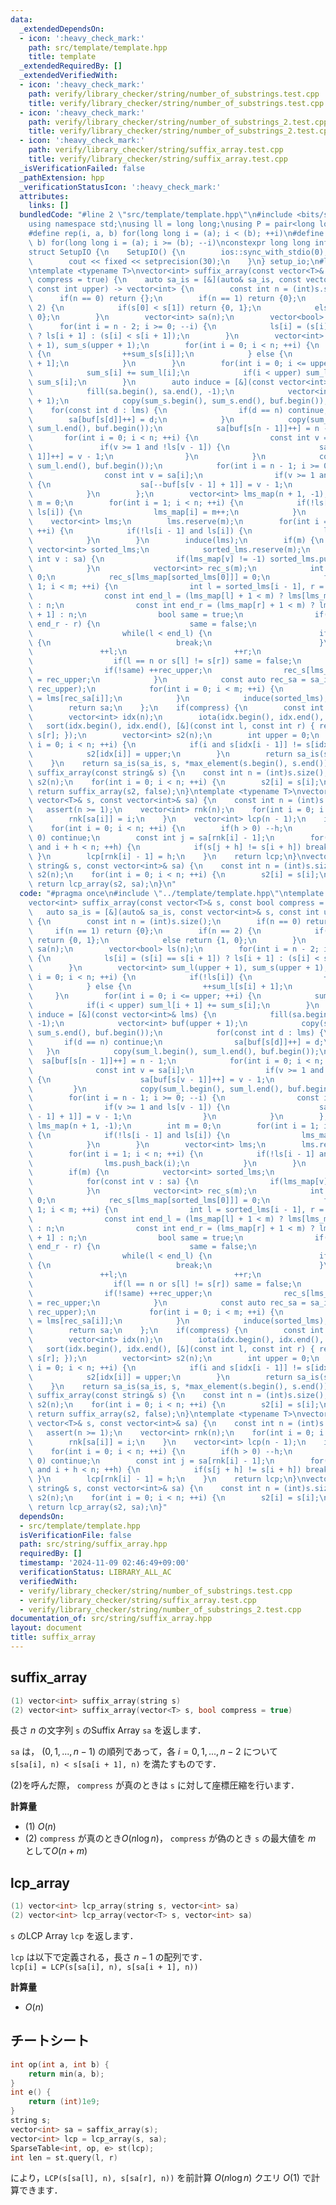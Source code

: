```yaml
---
data:
  _extendedDependsOn:
  - icon: ':heavy_check_mark:'
    path: src/template/template.hpp
    title: template
  _extendedRequiredBy: []
  _extendedVerifiedWith:
  - icon: ':heavy_check_mark:'
    path: verify/library_checker/string/number_of_substrings.test.cpp
    title: verify/library_checker/string/number_of_substrings.test.cpp
  - icon: ':heavy_check_mark:'
    path: verify/library_checker/string/number_of_substrings_2.test.cpp
    title: verify/library_checker/string/number_of_substrings_2.test.cpp
  - icon: ':heavy_check_mark:'
    path: verify/library_checker/string/suffix_array.test.cpp
    title: verify/library_checker/string/suffix_array.test.cpp
  _isVerificationFailed: false
  _pathExtension: hpp
  _verificationStatusIcon: ':heavy_check_mark:'
  attributes:
    links: []
  bundledCode: "#line 2 \"src/template/template.hpp\"\n#include <bits/stdc++.h>\n\
    using namespace std;\nusing ll = long long;\nusing P = pair<long long, long long>;\n\
    #define rep(i, a, b) for(long long i = (a); i < (b); ++i)\n#define rrep(i, a,\
    \ b) for(long long i = (a); i >= (b); --i)\nconstexpr long long inf = 4e18;\n\
    struct SetupIO {\n    SetupIO() {\n        ios::sync_with_stdio(0);\n        cin.tie(0);\n\
    \        cout << fixed << setprecision(30);\n    }\n} setup_io;\n#line 3 \"src/string/suffix_array.hpp\"\
    \ntemplate <typename T>\nvector<int> suffix_array(const vector<T>& s, const bool\
    \ compress = true) {\n    auto sa_is = [&](auto& sa_is, const vector<int>& s,\
    \ const int upper) -> vector<int> {\n        const int n = (int)s.size();\n  \
    \      if(n == 0) return {};\n        if(n == 1) return {0};\n        if(n ==\
    \ 2) {\n            if(s[0] < s[1]) return {0, 1};\n            else return {1,\
    \ 0};\n        }\n        vector<int> sa(n);\n        vector<bool> ls(n);\n  \
    \      for(int i = n - 2; i >= 0; --i) {\n            ls[i] = (s[i] == s[i + 1])\
    \ ? ls[i + 1] : (s[i] < s[i + 1]);\n        }\n        vector<int> sum_l(upper\
    \ + 1), sum_s(upper + 1);\n        for(int i = 0; i < n; ++i) {\n            if(!ls[i])\
    \ {\n                ++sum_s[s[i]];\n            } else {\n                ++sum_l[s[i]\
    \ + 1];\n            }\n        }\n        for(int i = 0; i <= upper; ++i) {\n\
    \            sum_s[i] += sum_l[i];\n            if(i < upper) sum_l[i + 1] +=\
    \ sum_s[i];\n        }\n        auto induce = [&](const vector<int>& lms) {\n\
    \            fill(sa.begin(), sa.end(), -1);\n            vector<int> buf(upper\
    \ + 1);\n            copy(sum_s.begin(), sum_s.end(), buf.begin());\n        \
    \    for(const int d : lms) {\n                if(d == n) continue;\n        \
    \        sa[buf[s[d]]++] = d;\n            }\n            copy(sum_l.begin(),\
    \ sum_l.end(), buf.begin());\n            sa[buf[s[n - 1]]++] = n - 1;\n     \
    \       for(int i = 0; i < n; ++i) {\n                const int v = sa[i];\n \
    \               if(v >= 1 and !ls[v - 1]) {\n                    sa[buf[s[v -\
    \ 1]]++] = v - 1;\n                }\n            }\n            copy(sum_l.begin(),\
    \ sum_l.end(), buf.begin());\n            for(int i = n - 1; i >= 0; --i) {\n\
    \                const int v = sa[i];\n                if(v >= 1 and ls[v - 1])\
    \ {\n                    sa[--buf[s[v - 1] + 1]] = v - 1;\n                }\n\
    \            }\n        };\n        vector<int> lms_map(n + 1, -1);\n        int\
    \ m = 0;\n        for(int i = 1; i < n; ++i) {\n            if(!ls[i - 1] and\
    \ ls[i]) {\n                lms_map[i] = m++;\n            }\n        }\n    \
    \    vector<int> lms;\n        lms.reserve(m);\n        for(int i = 1; i < n;\
    \ ++i) {\n            if(!ls[i - 1] and ls[i]) {\n                lms.push_back(i);\n\
    \            }\n        }\n        induce(lms);\n        if(m) {\n           \
    \ vector<int> sorted_lms;\n            sorted_lms.reserve(m);\n            for(const\
    \ int v : sa) {\n                if(lms_map[v] != -1) sorted_lms.push_back(v);\n\
    \            }\n            vector<int> rec_s(m);\n            int rec_upper =\
    \ 0;\n            rec_s[lms_map[sorted_lms[0]]] = 0;\n            for(int i =\
    \ 1; i < m; ++i) {\n                int l = sorted_lms[i - 1], r = sorted_lms[i];\n\
    \                const int end_l = (lms_map[l] + 1 < m) ? lms[lms_map[l] + 1]\
    \ : n;\n                const int end_r = (lms_map[r] + 1 < m) ? lms[lms_map[r]\
    \ + 1] : n;\n                bool same = true;\n                if(end_l - l !=\
    \ end_r - r) {\n                    same = false;\n                } else {\n\
    \                    while(l < end_l) {\n                        if(s[l] != s[r])\
    \ {\n                            break;\n                        }\n         \
    \               ++l;\n                        ++r;\n                    }\n  \
    \                  if(l == n or s[l] != s[r]) same = false;\n                }\n\
    \                if(!same) ++rec_upper;\n                rec_s[lms_map[sorted_lms[i]]]\
    \ = rec_upper;\n            }\n            const auto rec_sa = sa_is(sa_is, rec_s,\
    \ rec_upper);\n            for(int i = 0; i < m; ++i) {\n                sorted_lms[i]\
    \ = lms[rec_sa[i]];\n            }\n            induce(sorted_lms);\n        }\n\
    \        return sa;\n    };\n    if(compress) {\n        const int n = (int)s.size();\n\
    \        vector<int> idx(n);\n        iota(idx.begin(), idx.end(), 0);\n     \
    \   sort(idx.begin(), idx.end(), [&](const int l, const int r) { return s[l] <\
    \ s[r]; });\n        vector<int> s2(n);\n        int upper = 0;\n        for(int\
    \ i = 0; i < n; ++i) {\n            if(i and s[idx[i - 1]] != s[idx[i]]) ++upper;\n\
    \            s2[idx[i]] = upper;\n        }\n        return sa_is(sa_is, s2, upper);\n\
    \    }\n    return sa_is(sa_is, s, *max_element(s.begin(), s.end()));\n}\nvector<int>\
    \ suffix_array(const string& s) {\n    const int n = (int)s.size();\n    vector<int>\
    \ s2(n);\n    for(int i = 0; i < n; ++i) {\n        s2[i] = s[i];\n    }\n   \
    \ return suffix_array(s2, false);\n}\ntemplate <typename T>\nvector<int> lcp_array(const\
    \ vector<T>& s, const vector<int>& sa) {\n    const int n = (int)s.size();\n \
    \   assert(n >= 1);\n    vector<int> rnk(n);\n    for(int i = 0; i < n; ++i) {\n\
    \        rnk[sa[i]] = i;\n    }\n    vector<int> lcp(n - 1);\n    int h = 0;\n\
    \    for(int i = 0; i < n; ++i) {\n        if(h > 0) --h;\n        if(rnk[i] ==\
    \ 0) continue;\n        const int j = sa[rnk[i] - 1];\n        for(; j + h < n\
    \ and i + h < n; ++h) {\n            if(s[j + h] != s[i + h]) break;\n       \
    \ }\n        lcp[rnk[i] - 1] = h;\n    }\n    return lcp;\n}\nvector<int> lcp_array(const\
    \ string& s, const vector<int>& sa) {\n    const int n = (int)s.size();\n    vector<int>\
    \ s2(n);\n    for(int i = 0; i < n; ++i) {\n        s2[i] = s[i];\n    }\n   \
    \ return lcp_array(s2, sa);\n}\n"
  code: "#pragma once\n#include \"../template/template.hpp\"\ntemplate <typename T>\n\
    vector<int> suffix_array(const vector<T>& s, const bool compress = true) {\n \
    \   auto sa_is = [&](auto& sa_is, const vector<int>& s, const int upper) -> vector<int>\
    \ {\n        const int n = (int)s.size();\n        if(n == 0) return {};\n   \
    \     if(n == 1) return {0};\n        if(n == 2) {\n            if(s[0] < s[1])\
    \ return {0, 1};\n            else return {1, 0};\n        }\n        vector<int>\
    \ sa(n);\n        vector<bool> ls(n);\n        for(int i = n - 2; i >= 0; --i)\
    \ {\n            ls[i] = (s[i] == s[i + 1]) ? ls[i + 1] : (s[i] < s[i + 1]);\n\
    \        }\n        vector<int> sum_l(upper + 1), sum_s(upper + 1);\n        for(int\
    \ i = 0; i < n; ++i) {\n            if(!ls[i]) {\n                ++sum_s[s[i]];\n\
    \            } else {\n                ++sum_l[s[i] + 1];\n            }\n   \
    \     }\n        for(int i = 0; i <= upper; ++i) {\n            sum_s[i] += sum_l[i];\n\
    \            if(i < upper) sum_l[i + 1] += sum_s[i];\n        }\n        auto\
    \ induce = [&](const vector<int>& lms) {\n            fill(sa.begin(), sa.end(),\
    \ -1);\n            vector<int> buf(upper + 1);\n            copy(sum_s.begin(),\
    \ sum_s.end(), buf.begin());\n            for(const int d : lms) {\n         \
    \       if(d == n) continue;\n                sa[buf[s[d]]++] = d;\n         \
    \   }\n            copy(sum_l.begin(), sum_l.end(), buf.begin());\n          \
    \  sa[buf[s[n - 1]]++] = n - 1;\n            for(int i = 0; i < n; ++i) {\n  \
    \              const int v = sa[i];\n                if(v >= 1 and !ls[v - 1])\
    \ {\n                    sa[buf[s[v - 1]]++] = v - 1;\n                }\n   \
    \         }\n            copy(sum_l.begin(), sum_l.end(), buf.begin());\n    \
    \        for(int i = n - 1; i >= 0; --i) {\n                const int v = sa[i];\n\
    \                if(v >= 1 and ls[v - 1]) {\n                    sa[--buf[s[v\
    \ - 1] + 1]] = v - 1;\n                }\n            }\n        };\n        vector<int>\
    \ lms_map(n + 1, -1);\n        int m = 0;\n        for(int i = 1; i < n; ++i)\
    \ {\n            if(!ls[i - 1] and ls[i]) {\n                lms_map[i] = m++;\n\
    \            }\n        }\n        vector<int> lms;\n        lms.reserve(m);\n\
    \        for(int i = 1; i < n; ++i) {\n            if(!ls[i - 1] and ls[i]) {\n\
    \                lms.push_back(i);\n            }\n        }\n        induce(lms);\n\
    \        if(m) {\n            vector<int> sorted_lms;\n            sorted_lms.reserve(m);\n\
    \            for(const int v : sa) {\n                if(lms_map[v] != -1) sorted_lms.push_back(v);\n\
    \            }\n            vector<int> rec_s(m);\n            int rec_upper =\
    \ 0;\n            rec_s[lms_map[sorted_lms[0]]] = 0;\n            for(int i =\
    \ 1; i < m; ++i) {\n                int l = sorted_lms[i - 1], r = sorted_lms[i];\n\
    \                const int end_l = (lms_map[l] + 1 < m) ? lms[lms_map[l] + 1]\
    \ : n;\n                const int end_r = (lms_map[r] + 1 < m) ? lms[lms_map[r]\
    \ + 1] : n;\n                bool same = true;\n                if(end_l - l !=\
    \ end_r - r) {\n                    same = false;\n                } else {\n\
    \                    while(l < end_l) {\n                        if(s[l] != s[r])\
    \ {\n                            break;\n                        }\n         \
    \               ++l;\n                        ++r;\n                    }\n  \
    \                  if(l == n or s[l] != s[r]) same = false;\n                }\n\
    \                if(!same) ++rec_upper;\n                rec_s[lms_map[sorted_lms[i]]]\
    \ = rec_upper;\n            }\n            const auto rec_sa = sa_is(sa_is, rec_s,\
    \ rec_upper);\n            for(int i = 0; i < m; ++i) {\n                sorted_lms[i]\
    \ = lms[rec_sa[i]];\n            }\n            induce(sorted_lms);\n        }\n\
    \        return sa;\n    };\n    if(compress) {\n        const int n = (int)s.size();\n\
    \        vector<int> idx(n);\n        iota(idx.begin(), idx.end(), 0);\n     \
    \   sort(idx.begin(), idx.end(), [&](const int l, const int r) { return s[l] <\
    \ s[r]; });\n        vector<int> s2(n);\n        int upper = 0;\n        for(int\
    \ i = 0; i < n; ++i) {\n            if(i and s[idx[i - 1]] != s[idx[i]]) ++upper;\n\
    \            s2[idx[i]] = upper;\n        }\n        return sa_is(sa_is, s2, upper);\n\
    \    }\n    return sa_is(sa_is, s, *max_element(s.begin(), s.end()));\n}\nvector<int>\
    \ suffix_array(const string& s) {\n    const int n = (int)s.size();\n    vector<int>\
    \ s2(n);\n    for(int i = 0; i < n; ++i) {\n        s2[i] = s[i];\n    }\n   \
    \ return suffix_array(s2, false);\n}\ntemplate <typename T>\nvector<int> lcp_array(const\
    \ vector<T>& s, const vector<int>& sa) {\n    const int n = (int)s.size();\n \
    \   assert(n >= 1);\n    vector<int> rnk(n);\n    for(int i = 0; i < n; ++i) {\n\
    \        rnk[sa[i]] = i;\n    }\n    vector<int> lcp(n - 1);\n    int h = 0;\n\
    \    for(int i = 0; i < n; ++i) {\n        if(h > 0) --h;\n        if(rnk[i] ==\
    \ 0) continue;\n        const int j = sa[rnk[i] - 1];\n        for(; j + h < n\
    \ and i + h < n; ++h) {\n            if(s[j + h] != s[i + h]) break;\n       \
    \ }\n        lcp[rnk[i] - 1] = h;\n    }\n    return lcp;\n}\nvector<int> lcp_array(const\
    \ string& s, const vector<int>& sa) {\n    const int n = (int)s.size();\n    vector<int>\
    \ s2(n);\n    for(int i = 0; i < n; ++i) {\n        s2[i] = s[i];\n    }\n   \
    \ return lcp_array(s2, sa);\n}"
  dependsOn:
  - src/template/template.hpp
  isVerificationFile: false
  path: src/string/suffix_array.hpp
  requiredBy: []
  timestamp: '2024-11-09 02:46:49+09:00'
  verificationStatus: LIBRARY_ALL_AC
  verifiedWith:
  - verify/library_checker/string/number_of_substrings.test.cpp
  - verify/library_checker/string/suffix_array.test.cpp
  - verify/library_checker/string/number_of_substrings_2.test.cpp
documentation_of: src/string/suffix_array.hpp
layout: document
title: suffix_array
---
```


## suffix_array

```cpp
(1) vector<int> suffix_array(string s)
(2) vector<int> suffix_array(vector<T> s, bool compress = true)
```

長さ $n$ の文字列 `s` のSuffix Array `sa` を返します．

`sa` は， $(0, 1, ..., n - 1)$ の順列であって，各 $i = 0, 1, ..., n - 2$ について<br>
`s[sa[i], n) < s[sa[i + 1], n)` を満たすものです．

(2)を呼んだ際， `compress` が真のときは `s` に対して座標圧縮を行います．

**計算量**

- (1) $O(n)$
- (2) `compress` が真のとき$O(n \log n)$， `compress` が偽のとき `s` の最大値を $m$ として$O(n + m)$

## lcp_array

```cpp
(1) vector<int> lcp_array(string s, vector<int> sa)
(2) vector<int> lcp_array(vector<T> s, vector<int> sa)
```

`s` のLCP Array `lcp` を返します．

`lcp` は以下で定義される，長さ $n - 1$ の配列です．<br>
`lcp[i] = LCP(s[sa[i], n), s[sa[i + 1], n))`

**計算量**

- $O(n)$

## チートシート
```cpp
int op(int a, int b) {
    return min(a, b);
}
int e() {
    return (int)1e9;
}
string s;
vector<int> sa = saffix_array(s);
vector<int> lcp = lcp_array(s, sa);
SparseTable<int, op, e> st(lcp);
int len = st.query(l, r)
```
により，`LCP(s[sa[l], n), s[sa[r], n))` を前計算 $O(n \log n)$ クエリ $O(1)$ で計算できます．